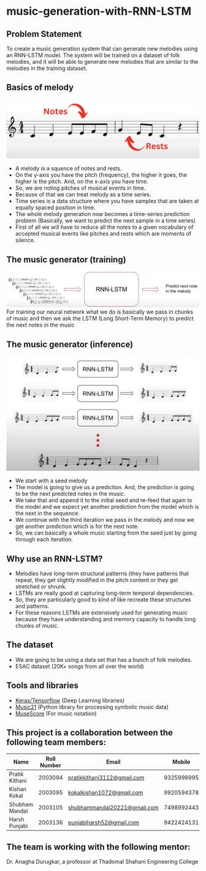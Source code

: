 # music-generation-with-RNN-LSTM

## Problem Statement

To create a music generation system that can generate new melodies using an RNN-LSTM model. The system will be trained on a dataset of folk melodies, and it will be able to generate new melodies that are similar to the melodies in the training dataset.

## Basics of melody

![Squence and notes](./assets/fig-1.png) <br>
* A melody is a squence of notes and rests.
* On the y-axis you have the pitch (frequency), the higher it goes, the higher is the pitch. And, on the x-axis you have time.
* So, we are noting pitches of musical events in time.
* Because of that we can treat melody as a time series.
* Time series is a data structure where you have samples that are taken at equally spaced position in time.
* The whole melody generation now becomes a time-series prediction problem (Basically, we want to predict the next sample in a time series)
* First of all we will have to reduce all the notes to a given vocabulary of accepted musical events like pitches and rests which are moments of silence.

## The music generator (training)

![Training](./assets/fig-3.png) <br>
For training our neural network what we do is basically we pass in chunks of music and then we ask the LSTM (Long Short-Term Memory) to predict the next notes in the music

## The music generator (inference)

![Inference](./assets/fig-2.png) <br>
* We start with a seed melody
* The model is going to give us a prediction. And, the prediction is going to be the next predicted notes in the music.
* We take that and append it to the initial seed and re-feed that again to the model and we expect yet another prediction from the model which is the next in the sequence.
* We continue with the third iteration we pass in the melody and now we get another prediction which is for the next note.
* So, we can basically a whole music starting from the seed just by going through each iteration.

## Why use an RNN-LSTM?
* Melodies have long-term structural patterns (they have patterns that repeat, they get slightly modified in the pitch content or they get stretched or shrunk.
* LSTMs are really good at capturing long-term temporal dependencies.
* So, they are particularly good to kind of like recreate these structures and patterns.
* For these reasons LSTMs are extensively used for generating music because they have understanding and memory capacity to handle long chunks of music.

## The dataset
* We are going to be using a data set that has a bunch of folk melodies.
* ESAC dataset (20K+ songs from all over the world)

## Tools and libraries
* [Keras/Tensorflow](https://keras.io/) (Deep Learning libraries)
* [Music21](https://web.mit.edu/music21/) (Python library for processing symbolic music data)
* [MuseScore](https://musescore.org/en) (For music notation)

## This project is a collaboration between the following team members:

| Name  | Roll Number | Email | Mobile |
| --- | --- | --- | --- |
| Pratik Kithani | 2003094 | [pratikkithani3112@gmail.com](mailto:pratikkithani3112@gmail.com) | 9325996995 |
| Kishan Kokal | 2003095 | [kokalkishan1072@gmail.com](mailto:kokalkishan1072@gmail.com) | 9920594378 |
| Shubham Mandal | 2003105 | [shubhammandal20221@gmail.com](mailto:shubhammandal20221@gmail.com) | 7498992443 |
| Harsh Punjabi | 2003136 | [punjabiharsh52@gmail.com](mailto:punjabiharsh52@gmail.com) | 9422424131 |

## The team is working with the following mentor:

Dr. Anagha Durugkar, a professor at Thadomal Shahani Engineering College
